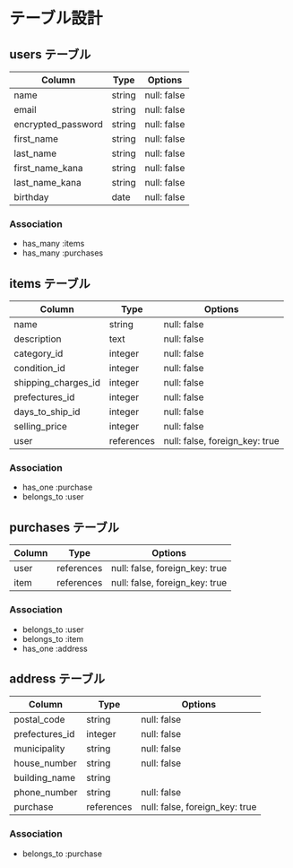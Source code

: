 # テーブル設計

## users テーブル

| Column             | Type   | Options     |
| ------------------ | ------ | ----------- |
| name               | string | null: false |
| email              | string | null: false |
| encrypted_password | string | null: false |
| first_name         | string | null: false |
| last_name          | string | null: false |
| first_name_kana    | string | null: false |
| last_name_kana     | string | null: false |
| birthday           | date   | null: false |

### Association

- has_many :items
- has_many :purchases


## items テーブル

| Column               | Type        | Options                        |
| -------------------- | ----------- | ------------------------------ |
| name                 | string      | null: false                    |
| description          | text        | null: false                    |
| category_id          | integer     | null: false                    |
| condition_id         | integer     | null: false                    |
| shipping_charges_id  | integer     | null: false                    |
| prefectures_id       | integer     | null: false                    |
| days_to_ship_id      | integer     | null: false                    |
| selling_price        | integer     | null: false                    |
| user                 | references  | null: false, foreign_key: true |


### Association

- has_one :purchase
- belongs_to :user


## purchases テーブル

| Column           | Type       | Options                        |
| ---------------- | ---------- | ------------------------------ |
| user             | references | null: false, foreign_key: true |
| item             | references | null: false, foreign_key: true |

### Association

- belongs_to :user
- belongs_to :item
- has_one :address


## address テーブル

| Column          | Type       | Options                        |
| --------------- | ---------- | ------------------------------ |
| postal_code     | string     | null: false                    |
| prefectures_id  | integer    | null: false                    |
| municipality    | string     | null: false                    |
| house_number    | string     | null: false                    |
| building_name   | string     |                                |
| phone_number    | string     | null: false                    |
| purchase        | references | null: false, foreign_key: true |

### Association

- belongs_to :purchase